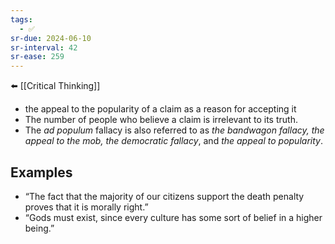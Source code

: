 ```yaml
---
tags:
  - ✅
sr-due: 2024-06-10
sr-interval: 42
sr-ease: 259
---
```

⬅️ [[Critical Thinking]]

- the appeal to the popularity of a claim as a reason for accepting it
- The number of people who believe a claim is irrelevant to its truth.
- The _ad populum_ fallacy is also referred to as _the bandwagon fallacy, the appeal to the mob, the democratic fallacy_, and _the appeal to popularity_.

## Examples
- “The fact that the majority of our citizens support the death penalty proves that it is morally right.”
- “Gods must exist, since every culture has some sort of belief in a higher being.”